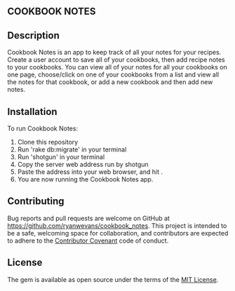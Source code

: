 ## COOKBOOK NOTES


## Description

Cookbook Notes is an app to keep track of all your notes for your recipes. Create a user account to save all of your cookbooks, then add recipe notes to your cookbooks.  You can view all of your notes for all your cookbooks on one page, choose/click on one of your cookbooks from a list and view all the notes for that cookbook, or add a new cookbook and then add new notes.

## Installation

To run Cookbook Notes:
  1. Clone this repository
  2. Run 'rake db:migrate' in your terminal
  3. Run 'shotgun' in your terminal
  4. Copy the server web address run by shotgun
  5. Paste the address into your web browser, and hit <enter>.
  6. You are now running the Cookbook Notes app.

## Contributing

Bug reports and pull requests are welcome on GitHub at https://github.com/ryanwevans/cookbook_notes. This project is intended to be a safe, welcoming space for collaboration, and contributors are expected to adhere to the [Contributor Covenant](http://contributor-covenant.org) code of conduct.


## License

The gem is available as open source under the terms of the [MIT License](http://opensource.org/licenses/MIT).
